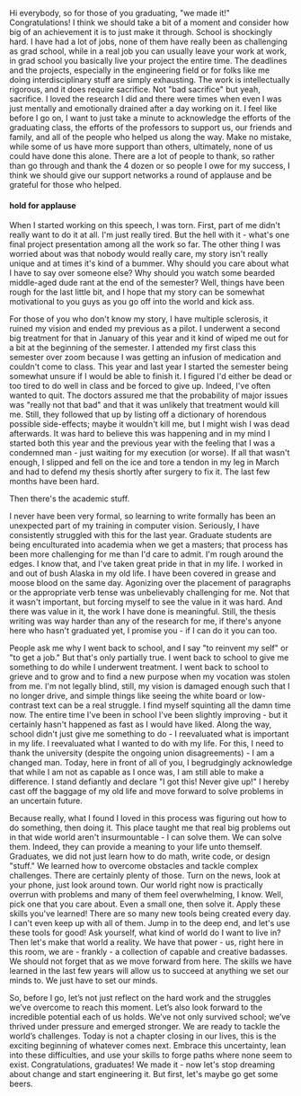 Hi everybody, so for those of you graduating, "we made it!"  Congratulations!  I think we should take a bit of a moment and consider how big of an achievement it is to just make it through.  School is shockingly hard.  I have had a lot of jobs, none of them have really been as challenging as grad school, while in a real job you can usually leave your work at work, in grad school you basically live your project the entire time.  The deadlines and the projects, especially in the engineering field or for folks like me doing interdisciplinary stuff are simply exhausting.  The work is intellectually rigorous, and it does require sacrifice.  Not "bad sacrifice" but yeah, sacrifice.  I loved the research I did and there were times when even I was just mentally and emotionally drained after a day working on it.  I feel like before I go on, I want to just take a minute to acknowledge the efforts of the graduating class, the efforts of the professors to support us, our friends and family, and all of the people who helped us along the way.  Make no mistake, while some of us have more support than others, ultimately, none of us could have done this alone.  There are a lot of people to thank, so rather than go through and thank the 4 dozen or so people I owe for my success, I think we should give our support networks a round of applause and be grateful for those who helped.  

#### hold for applause

When I started working on this speech, I was torn.  First, part of me didn't really want to do it at all.  I'm just really tired.  But the hell with it - what's one final project presentation among all the work so far.  The other thing I was worried about was that nobody would really care, my story isn't really unique and at times it's kind of a bummer.  Why should you care about what I have to say over someone else?  Why should you watch some bearded middle-aged dude rant at the end of the semester?  Well, things have been rough for the last little bit, and I hope that my story can be somewhat motivational to you guys as you go off into the world and kick ass.

For those of you who don't know my story, I have multiple sclerosis, it ruined my vision and ended my previous  as a pilot.  I underwent a second big treatment for that in January of this year and it kind of wiped me out for a bit at the beginning of the semester.  I attended my first class this semester over zoom because I was getting an infusion of medication and couldn't come to class.  This year and last year I started the semester being somewhat unsure if I would be able to finish it.  I figured I'd either be dead or too tired to do well in class and be forced to give up.  Indeed, I've often wanted to quit.  The doctors assured me that the probability of major issues was "really not that bad" and that it was unlikely that treatment would kill me.  Still, they followed that up by listing off a dictionary of horendous possible side-effects; maybe it wouldn't kill me, but I might wish I was dead afterwards.  It was hard to believe this was happening and in my mind I started both this year and the previous year with the feeling that I was a condemned man - just waiting for my execution (or worse).  If all that wasn't enough, I slipped and fell on the ice and tore a tendon in my leg in March and had to defend my thesis shortly after surgery to fix it.  The last few months have been hard.

Then there's the academic stuff.  

I never have been very formal, so learning to write formally has been an unexpected part of my training in computer vision.  Seriously, I have consistently struggled with this for the last year.  Graduate students are being enculturated into academia when we get a masters; that process has been more challenging for me than I'd care to admit.  I'm rough around the edges.  I know that, and I've taken great pride in that in my life.  I worked in and out of bush Alaska in my old life.  I have been covered in grease and moose blood on the same day.  Agonizing over the placement of paragraphs or the appropriate verb tense was unbelievably challenging for me.  Not that it wasn't important, but forcing myself to see the value in it was hard.  And there was value in it, the work I have done is meaningful.  Still, the thesis writing was way harder than any of the research for me, if there's anyone here who hasn't graduated yet, I promise you - if I can do it you can too.  

People ask me why I went back to school, and I say "to reinvent my self" or "to get a job."  But that's only partially true.  I went back to school to give me something to do while I underwent treatment.  I went back to school to grieve and to grow and to find a new purpose when my vocation was stolen from me.  I'm not legally blind, still, my vision is damaged enough such that I no longer drive, and simple things like seeing the white board or low-contrast text can be a real struggle.  I find myself squinting all the damn time now.  The entire time I've been in school I've been slightly improving - but it certainly hasn't happened as fast as I would have liked.  Along the way, school didn't just give me something to do - I reevaluated what is important in my life.  I reevaluated what I wanted to do with my life.  For this, I need to thank the university (despite the ongoing union disagreements) - I am a changed man.  Today, here in front of all of you, I begrudgingly acknowledge that while I am not as capable as I once was, I am still able to make a difference.  I stand defiantly and declare "I got this!  Never give up!"  I hereby cast off the baggage of my old life and move forward to solve problems in an uncertain future.

Because really, what I found I loved in this process was figuring out how to do something, then doing it.  This place taught me that real big problems out in that wide world aren't insurmountable - I can solve them.  We can solve them.  Indeed, they can provide a meaning to your life unto themself.  Graduates, we did not just learn how to do math, write code, or design "stuff."  We learned how to overcome obstacles and tackle complex challenges.  There are certainly plenty of those.  Turn on the news, look at your phone, just look around town.  Our world right now is practically overrun with problems and many of them feel overwhelming, I know.  Well, pick one that you care about.  Even a small one, then solve it.  Apply these skills you've learned!  There are so many new tools being created every day.  I can't even keep up with all of them.  Jump in to the deep end, and let's use these tools for good!  Ask yourself, what kind of world do I want to live in?  Then let's make that world a reality.  We have that power - us, right here in this room, we are - frankly - a collection of capable and creative badasses.  We should not forget that as we move forward from here.  The skills we have learned in the last few years will allow us to succeed at anything we set our minds to.  We just have to set our minds. 

So, before I go, let’s not just reflect on the hard work and the struggles we’ve overcome to reach this moment. Let’s also look forward to the incredible potential each of us holds. We’ve not only survived school; we’ve thrived under pressure and emerged stronger.  We are ready to tackle the world’s challenges. Today is not a chapter closing in our lives, this is the exciting beginning of whatever comes next. Embrace this uncertainty, lean into these difficulties, and use your skills to forge paths where none seem to exist. Congratulations, graduates! We made it - now let's stop dreaming about change and start engineering it.  But first, let's maybe go get some beers.